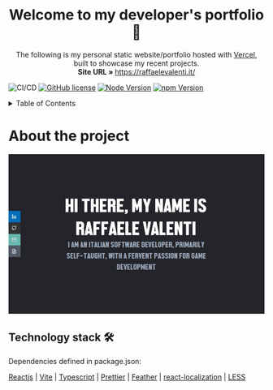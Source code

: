 <p align="center">
  <h1 align="center">Welcome to my developer's portfolio 🤙</h1>

  <p align="center">
    The following is my personal static website/portfolio hosted with <a href="https://vercel.com/">Vercel</a>, built to showcase my recent projects. 
    <br/>
    <strong>Site URL » </strong> 
    <a href="https://raffaelevalenti.it/">https://raffaelevalenti.it/</a>
  </p>
</p>

![CI/CD](https://vercelbadge.vercel.app/api/raffitheo/portfolio?style=for-the-badge)
[![GitHub license](https://img.shields.io/github/license/raffitheo/portfolio?style=for-the-badge)](https://github.com/raffitheo/portfolio/blob/master/LICENSE)
[![Node Version](https://img.shields.io/static/v1?label=Node&message=^22.14.0&color=026e00&style=for-the-badge)](https://nodejs.org)
[![npm Version](https://img.shields.io/static/v1?label=npm&message=^11.1.0&color=cb0000&style=for-the-badge)](https://nodejs.org)

<details>
  <summary>Table of Contents</summary>
  <ol>
    <li>
      <a href="#about-the-project">About the project</a>
    </li>
    <li>
        <a href="#technology-stack-">Technology Stack 🛠️</a>
    </li>
  </ol>
</details>

# About the project

[![Site preview](/READMEdocs/social-image.png)](https://raffaelevalenti.it/)

## Technology stack 🛠️

Dependencies defined in package.json:

[Reactjs](https://reactjs.org/)
| [Vite](https://vitejs.dev/)
| [Typescript](https://www.typescriptlang.org/)
| [Prettier](https://prettier.io/)
| [Feather](https://feathericons.com/)
| [react-localization](https://www.npmjs.com/package/react-localization)
| [LESS](https://lesscss.org/)